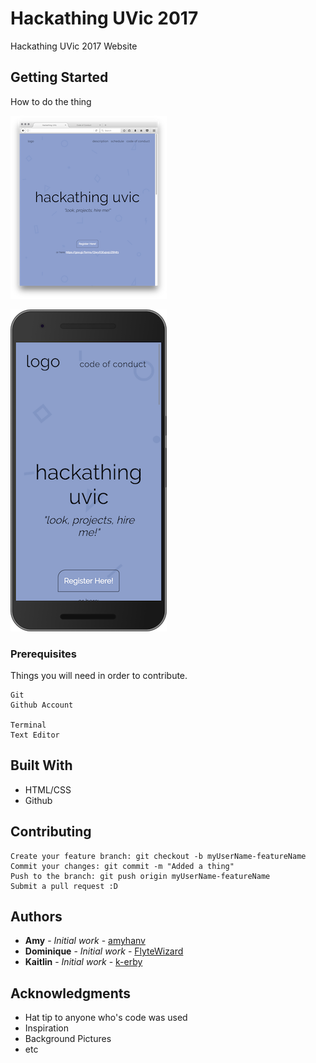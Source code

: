 # Hackathing UVic 2017

Hackathing UVic 2017 Website

## Getting Started

How to do the thing

![Website Picture](./images/Website.png)

![Mobile Website](./images/MobileWebsite.png)

### Prerequisites

Things you will need in order to contribute.

```
Git
Github Account

Terminal
Text Editor
```

## Built With

* HTML/CSS
* Github

## Contributing

```
Create your feature branch: git checkout -b myUserName-featureName
Commit your changes: git commit -m "Added a thing"
Push to the branch: git push origin myUserName-featureName
Submit a pull request :D
```

## Authors

* **Amy** - *Initial work* - [amyhanv](https://github.com/amyhanv)
* **Dominique** - *Initial work* - [FlyteWizard](https://github.com/FlyteWizard)
* **Kaitlin** - *Initial work* - [k-erby](https://github.com/k-erby)

## Acknowledgments

* Hat tip to anyone who's code was used
* Inspiration
* Background Pictures
* etc
